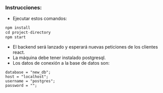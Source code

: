 ### Instrucciones:
- Ejecutar estos comandos:

``` d
npm install
cd project-directory
npm start
```

- El backend será lanzado y esperará nuevas peticiones de los clientes react.
- La máquina debe tener instalado postgresql.
- Los datos de conexión a la base de datos son:

```
database = "new_db";
host = "localhost";
username = "postgres";
password = "";
```

